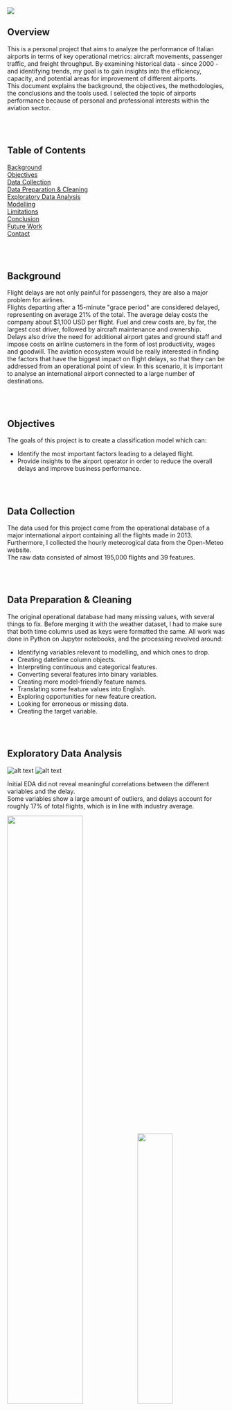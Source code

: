 <img src="https://imgur.com/emeviLl.png" style="float: center">



## Overview

This is a personal project that aims to analyze the performance of Italian airports in terms of key operational metrics: aircraft movements, passenger traffic, and freight throughput.
By examining historical data - since 2000 - and identifying trends, my goal is to gain insights into the efficiency, capacity, and potential areas for improvement of different airports.  
This document explains the background, the objectives, the methodologies, the conclusions and the tools used. I selected the topic of airports performance because of personal and professional interests within the aviation sector.  

<br/><br/>



## Table of Contents

[Background](#Background)  
[Objectives](#Objectives)  
[Data Collection](#Data-Collection)  
[Data Preparation & Cleaning](#Data-Preparation-&-Cleaning)  
[Exploratory Data Analysis](#Exploratory-Data-Analysis)  
[Modelling](#Modelling)  
[Limitations](#Limitations)  
[Conclusion](#Conclusion)  
[Future Work](#Future-Work)  
[Contact](#Contact)  


<br/><br/>

## Background

Flight delays are not only painful for passengers, they are also a major problem for airlines.  
Flights departing after a 15-minute "grace period" are considered delayed, representing on average 21% of the total. The average delay costs the company about $1,100 USD per flight. Fuel and crew costs are, by far, the largest cost driver, followed by aircraft maintenance and ownership.  
Delays also drive the need for additional airport gates and ground staff and impose costs on airline customers in the form of lost productivity, wages and goodwill.
The aviation ecosystem would be really interested in finding the factors that have the biggest impact on flight delays, so that they can be addressed from an operational point of view. In this scenario, it is important to analyse an international airport connected to a large number of destinations.  

<br/><br/>

## Objectives

The goals of this project is to create a classification model which can:

- Identify the most important factors leading to a delayed flight.
- Provide insights to the airport operator in order to reduce the overall delays and improve business performance.  

<br/><br/>


## Data Collection

The data used for this project come from the operational database of a major international airport containing all the flights made in 2013. Furthermore, I collected the hourly meteorogical data from the Open-Meteo website.  
The raw data consisted of almost 195,000 flights and 39 features.  

<br/><br/>


## Data Preparation & Cleaning

The original operational database had many missing values, with several things to fix. Before merging it with the weather dataset, I had to make sure that both time columns used as keys were formatted the same.
All work was done in Python on Jupyter notebooks, and the processing revolved around:

* Identifying variables relevant to modelling, and which ones to drop.
* Creating datetime column objects.
* Interpreting continuous and categorical features.
* Converting several features into binary variables.
* Creating more model-friendly feature names.
* Translating some feature values into English.
* Exploring opportunities for new feature creation.
* Looking for erroneous or missing data.
* Creating the target variable.  

<br/><br/>


## Exploratory Data Analysis
  
  
![alt text](./images/01_heatmap_01.png "Heatmap of correlations between continuous variables")
![alt text](./images/04_boxplot_01.png "Box plots of continuous variables")

Initial EDA did not reveal meaningful correlations between the different variables and the delay.  
Some variables show a large amount of outliers, and delays account for roughly 17% of total flights, which is in line with industry average.  
<p float="left">
  <img src="./images/06_total_month.png" width="59%" />
  <img src="./images/07_total_day.png" width="40%" />
</p>

  ![alt text](./images/08_total_hour.png "Average Flights per Hour")

Flights are most frequent in August and least frequent in February during the year, showing a clear seasonality over the summer months.  
On average, flights are most frequent on Fridays and least frequent on Tuesdays during the week, with the daily peak being at 16:00 and the lowest at 03:00.

<p float="left">
  <img src="./images/10_rel_delay_month.png" width="59%" />
  <img src="./images/12_rel_delay_day.png" width="40%" />
</p>

  ![alt text](./images/14_rel_delay_hour.png "Flight Delays by Hour - Relative")

Before moving to the modelling stage, I explored some of the trends within the data, including the relative delays per hour, day, month, airline, aircraft type, service type, country of arrival and country of destination.  

<br/><br/>


## Modelling

Since my target was categorical, the project was made into a classification problem with two rather unbalanced classes; the baseline accuracy, the percentage of the majority class, was 0.7375, which reflect a high skewness.
After dummification most predictors were categorical, however there were few continuous variables. I performed a stratified train/test split and rescaled the training set before running the models.  

A range of models were first tested on the dataset: Logistic Regression, K-Nearest Neighbours Classifier, Decision Tree Classifier, Random Forest Classifier, Extra Trees Classifier, Support Vector Machine Classifier, AdaBoost Classifier, Gradient Boosting Classifier, Naïve Bayes Classifier and Multi-layer Perceptron Classifier.

The best performing model in the first stage was Gradient Boosting Classifier, which achieved a CV score of 0.7756, and Logistic Regression was second best with a CV score of 0.7619.  

After the initial model testing I further investigated both models using GridSearchCV.
Gradient Boosting Classifier achieved the final CV score of 0.7805 and tended to overpredict the majority class.


![alt text](./images/27_GBC_features.png "Gradient Boosting Classifier - Most Important Features")

<br/><br/>


## Limitations

The main limitations to this project come from the original operational dataset: it contains some apparently contradictory features for which very little information is available.  
Another limitation of the dataset is that it did not include any information about the actual delay time, but we could only infer the flight status.  
Additional work could be aimed at matching every flight with the relative apron spot and gate in the terminal building: this could help in performing a geospatial analysis to improve efficiency of airport facilities.  


<br/><br/>

## Conclusion

The nature of this project was primarily exploratory, so no hypothesis were made about which factor could have the greatest impact on a delayed flight.  

The final parameters tuning using GridSearchCV gave an accuracy score of 0.7973 and a CV score of 0.7805: however the model was overfitting and biased towards the majority class, which showed a good precision score and a very good recall score. The average precision score and the bad recall score for the minority class confirmed the unbalanced behaviour of the model.  

The time of the flight and the baggage weight seem to be the most important factors in a delay, which was partly reflected in the previous EDA.  


<br/><br/>

## Future Work

To further improve the current work, the following steps should be taken:
* Feature Engineering, with the creation of additional features such as aircraft size category and aircraft typology.
* Imputing values where missing, to avoid the removal of entire observations.
* Removing outliers, after further analysis and due diligence of the plausible values.
* Splitting the dataset between arriving and departing flights, examining whether the accuracy and the effectiveness of the model could be enhanced.
* Employing XGBoost and additional classifiers, checking the effects on the model's performance.  


<br/><br/>

## Contact
Interested in discussing my project further?  
Please feel free to contact me on [LinkedIn](https://www.linkedin.com/in/fedfioravanti/).  


<br/><br/>
